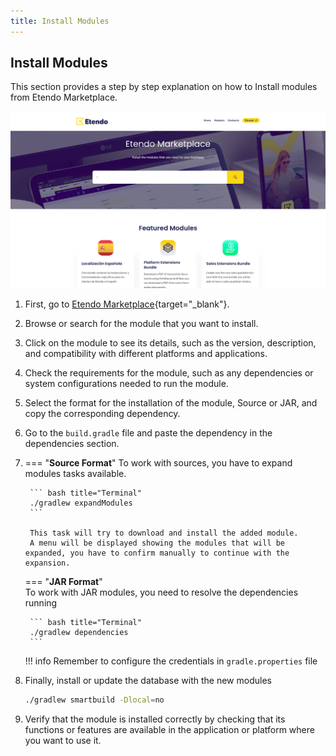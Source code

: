```yaml
---
title: Install Modules
---
```

## Install Modules

This section provides a step by step explanation on how to Install modules from Etendo Marketplace.

![](/assets/drive/LWaskO0G5UdmwGWdwZy5nHf4FcCTMBcgObbWv_PSjtMPCOAeqBPNSoLKrqheTLiNqc_aiqbVrJYYJlCQ_o7rGGofcqN0-myRi3u3YpXYNuVt1FYIli0RbiWYD8hYGcDLMpRYVS_dHOGGOLY117nmB2o.png)

1.  First, go to [Etendo Marketplace](http://marketplace.etendo.cloud){target="_blank"}.
2.  Browse or search for the module that you want to install.
3.  Click on the module to see its details, such as the version, description, and compatibility with different platforms and applications.
4.  Check the requirements for the module, such as any dependencies or system configurations needed to run the module.
5.  Select the format for the installation of the module, Source or JAR, and copy the corresponding dependency.
6.  Go to the `build.gradle` file and paste the dependency in the dependencies section.
7. 
    === "**Source Format**"
        To work with sources, you have to expand modules tasks available.  
        
        ``` bash title="Terminal" 
        ./gradlew expandModules
        ```  
        
        This task will try to download and install the added module.   
        A menu will be displayed showing the modules that will be expanded, you have to confirm manually to continue with the expansion.  
        
    === "**JAR Format**"  
        To work with JAR modules, you need to resolve the dependencies running

        ``` bash title="Terminal"  
        ./gradlew dependencies
        ```

    !!! info
        Remember to configure the credentials in `gradle.properties` file

8. Finally, install or update the database with the new modules 
    ``` bash title="Terminal" 
    ./gradlew smartbuild -Dlocal=no
    ```
9. Verify that the module is installed correctly by checking that its functions or features are available in the application or platform where you want to use it.